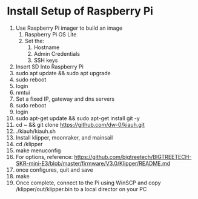 # Install Setup of Raspberry Pi

1. Use Raspberry Pi imager to build an image
	1. Raspberry Pi OS Lite
	1. Set the:
		1. Hostname
		1. Admin Credentials
		1. SSH keys
1. Insert SD Into Raspberry Pi
1. sudo apt update && sudo apt upgrade
1. sudo reboot
1. login
1. nmtui
1. Set a fixed IP, gateway and dns servers
1. sudo reboot
1. login
1. sudo apt-get update && sudo apt-get install git -y
1. cd ~ && git clone https://github.com/dw-0/kiauh.git
1. ./kiauh/kiauh.sh
1. Install klipper, moonraker, and mainsail
1. cd /klipper
1. make menuconfig
1. For options, reference: https://github.com/bigtreetech/BIGTREETECH-SKR-mini-E3/blob/master/firmware/V3.0/Klipper/README.md
1. once configures, quit and save
1. make
1. Once complete, connect to the Pi using WinSCP and copy /klipper/out/klipper.bin to a local director on your PC